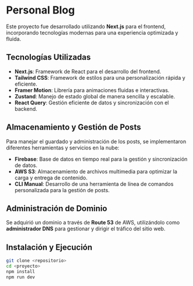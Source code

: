 # Personal Blog 

Este proyecto fue desarrollado utilizando **Next.js** para el frontend, incorporando tecnologías modernas para una experiencia optimizada y fluida.  

## Tecnologías Utilizadas  

- **Next.js**: Framework de React para el desarrollo del frontend.  
- **Tailwind CSS**: Framework de estilos para una personalización rápida y eficiente.  
- **Framer Motion**: Librería para animaciones fluidas e interactivas.  
- **Zustand**: Manejo de estado global de manera sencilla y escalable.  
- **React Query**: Gestión eficiente de datos y sincronización con el backend.  

## Almacenamiento y Gestión de Posts  

Para manejar el guardado y administración de los posts, se implementaron diferentes herramientas y servicios en la nube:  

- **Firebase**: Base de datos en tiempo real para la gestión y sincronización de datos.  
- **AWS S3**: Almacenamiento de archivos multimedia para optimizar la carga y entrega de contenido.  
- **CLI Manual**: Desarrollo de una herramienta de línea de comandos personalizada para la gestión de posts.  

## Administración de Dominio  

Se adquirió un dominio a través de **Route 53** de AWS, utilizándolo como **administrador DNS** para gestionar y dirigir el tráfico del sitio web.  

## Instalación y Ejecución  

```bash
git clone <repositorio>
cd <proyecto>
npm install
npm run dev
